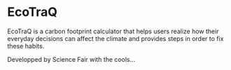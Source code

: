 # EcoTraQ
EcoTraQ is a carbon footprint calculator that helps users realize how their everyday decisions can affect the climate and provides steps in order to fix these habits.

Developped by Science Fair with the cools...
